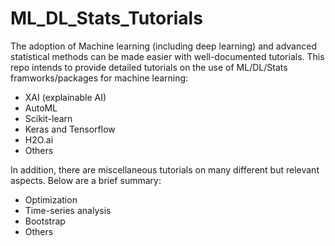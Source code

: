 # ML_DL_Stats_Tutorials
The adoption of Machine learning (including deep learning) and advanced statistical methods can be made easier with well-documented tutorials. This repo intends to provide detailed tutorials on the use of ML/DL/Stats framworks/packages  for machine learning:
- XAI (explainable AI)
- AutoML
- Scikit-learn
- Keras and Tensorflow
- H2O.ai
- Others

In addition, there are miscellaneous tutorials on many different but relevant aspects. Below are a brief summary:
-  Optimization
-  Time-series analysis
-  Bootstrap
-  Others
